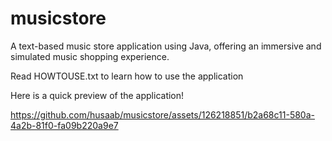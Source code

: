 # musicstore
A text-based music store application using Java, offering an immersive and simulated music shopping experience.

Read HOWTOUSE.txt to learn how to use the application

Here is a quick preview of the application!


https://github.com/husaab/musicstore/assets/126218851/b2a68c11-580a-4a2b-81f0-fa09b220a9e7





